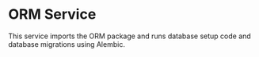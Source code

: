 # ORM Service

This service imports the ORM package and runs database setup code and database migrations using Alembic.